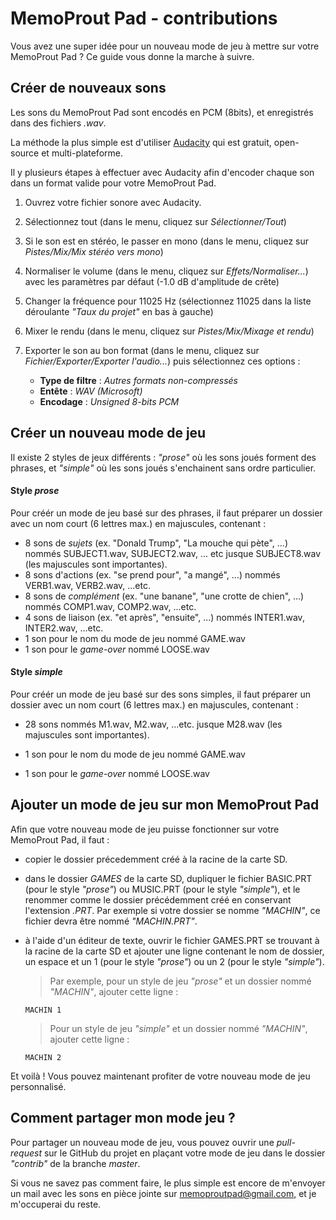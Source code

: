 # MemoProut Pad - contributions

Vous avez une super idée pour un nouveau mode de jeu  à mettre sur votre MemoProut Pad ? Ce guide vous donne la marche à suivre.



##  Créer de nouveaux sons

Les sons du MemoProut Pad sont encodés en PCM (8bits), et enregistrés dans des fichiers _.wav_.

La méthode la plus simple est d'utiliser [Audacity](https://www.audacityteam.org/) qui est gratuit, open-source et multi-plateforme.

Il y plusieurs étapes à effectuer avec Audacity afin d'encoder chaque son dans un format valide pour votre MemoProut Pad.

1. Ouvrez votre fichier sonore avec Audacity.

2. Sélectionnez tout (dans le menu, cliquez sur _Sélectionner/Tout_)

3. Si le son est en stéréo, le passer en mono (dans le menu, cliquez sur _Pistes/Mix/Mix stéréo vers mono_)

4. Normaliser le volume (dans le menu, cliquez sur _Effets/Normaliser..._) avec les paramètres par défaut (-1.0 dB d'amplitude de crête)

5. Changer la fréquence pour 11025 Hz (sélectionnez 11025 dans la liste déroulante _"Taux du projet"_ en bas à gauche)

6. Mixer le rendu (dans le menu, cliquez sur _Pistes/Mix/Mixage et rendu_)

7. Exporter le son au bon format (dans le menu, cliquez sur _Fichier/Exporter/Exporter l'audio..._) puis sélectionnez ces options :

   + **Type de filtre** : _Autres formats non-compressés_
   + **Entête** : _WAV (Microsoft)_
   + **Encodage** : _Unsigned 8-bits PCM_

   

## Créer un nouveau mode de jeu

Il existe 2 styles de jeux différents : _"prose"_ où les sons joués forment des phrases, et _"simple"_ où les sons joués s'enchainent sans ordre particulier.

#### Style _prose_

Pour créér un mode de jeu basé sur des phrases, il faut préparer un dossier avec un nom court (6 lettres max.) en majuscules, contenant :

+ 8 sons de _sujets_ (ex. "Donald Trump", "La mouche qui pète", ...) nommés SUBJECT1.wav, SUBJECT2.wav, ... etc jusque SUBJECT8.wav (les majuscules sont importantes).
+ 8 sons d'actions (ex. "se prend pour", "a mangé", ...) nommés VERB1.wav, VERB2.wav, ...etc.
+ 8 sons de _complément_ (ex. "une banane", "une crotte de chien", ...) nommés COMP1.wav, COMP2.wav, ...etc.
+ 4 sons de liaison (ex. "et après", "ensuite", ...) nommés INTER1.wav, INTER2.wav, ...etc.
+ 1 son pour le nom du mode de jeu nommé GAME.wav
+ 1 son pour le _game-over_ nommé LOOSE.wav

#### Style _simple_

Pour créér un mode de jeu basé sur des sons simples, il faut préparer un dossier avec un nom court (6 lettres max.) en majuscules, contenant :

+ 28 sons nommés M1.wav, M2.wav, ...etc. jusque M28.wav (les majuscules sont importantes).

+ 1 son pour le nom du mode de jeu nommé GAME.wav
+ 1 son pour le _game-over_ nommé LOOSE.wav



## Ajouter un mode de jeu sur mon MemoProut Pad

Afin que votre nouveau mode de jeu puisse fonctionner sur votre MemoProut Pad, il faut :

+ copier le dossier précedemment créé à la racine de la carte SD.

+ dans le dossier _GAMES_ de la carte SD, dupliquer le fichier BASIC.PRT (pour le style _"prose"_) ou MUSIC.PRT (pour le style _"simple"_), et le renommer comme le dossier précédemment créé en conservant l'extension _.PRT_. Par exemple si votre dossier se nomme _"MACHIN"_, ce fichier devra être nommé _"MACHIN.PRT"_.

+ à l'aide d'un éditeur de texte, ouvrir le fichier GAMES.PRT se trouvant à la racine de la carte SD et ajouter une ligne contenant le nom de dossier, un espace et un 1 (pour le style _"prose"_) ou un 2 (pour le style _"simple"_).

  >  Par exemple, pour un style de jeu _"prose"_ et un dossier nommé _"MACHIN"_, ajouter cette ligne :

  ```
  MACHIN 1
  ```

  >  Pour un style de jeu _"simple"_ et un dossier nommé _"MACHIN"_, ajouter cette ligne :

  ```
  MACHIN 2
  ```

Et voilà ! Vous pouvez maintenant profiter de votre nouveau mode de jeu personnalisé.



## Comment partager mon mode jeu ?

Pour partager un nouveau mode de jeu, vous pouvez ouvrir une _pull-request_ sur le GitHub du projet en plaçant votre mode de jeu dans le dossier _"contrib"_ de la branche _master_.

Si vous ne savez pas comment faire, le plus simple est encore de m'envoyer un mail avec les sons en pièce jointe sur memoproutpad@gmail.com, et je m'occuperai du reste.

